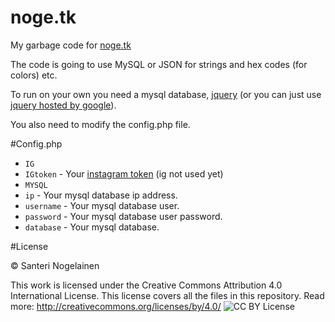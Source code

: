 # noge.tk

My garbage code for [noge.tk](http://noge.tk)

The code is going to use MySQL or JSON for strings and hex codes (for colors) etc.

To run on your own you need a mysql database, [jquery](https://jquery.com/) (or you can just use [jquery hosted by google](https://developers.google.com/speed/libraries/)).

You also need to modify the config.php file.

#Config.php

- `IG`
- `IGtoken` - Your [instagram token](http://instagram.pixelunion.net)
	(ig not used yet)
- `MYSQL`
- `ip` - Your mysql database ip address.
- `username` - Your mysql database user.
- `password` - Your mysql database user password.
- `database` - Your mysql database.

#License

© Santeri Nogelainen 

This work is licensed under the Creative Commons Attribution 4.0 International License. This license covers all the files in this repository. Read more:
http://creativecommons.org/licenses/by/4.0/
![CC BY License](https://i.creativecommons.org/l/by/4.0/88x31.png)


